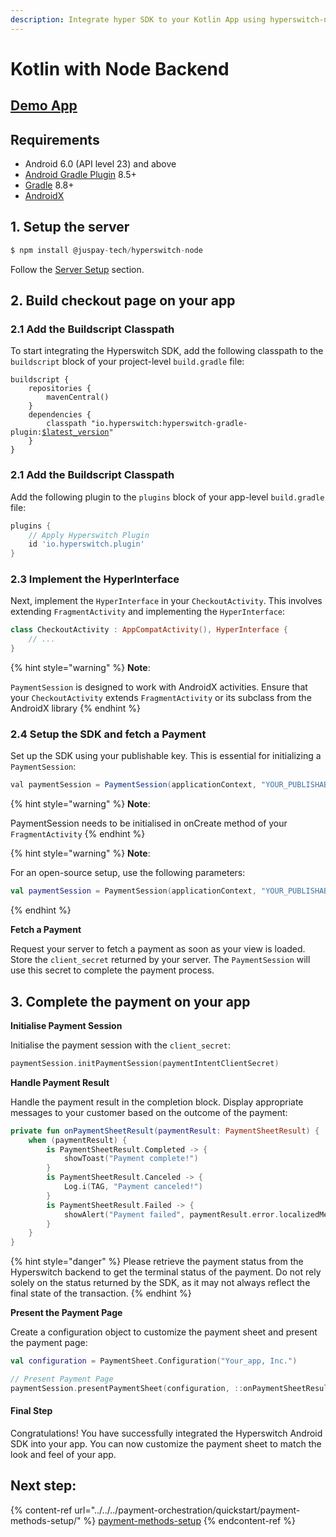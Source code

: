 ```yaml
---
description: Integrate hyper SDK to your Kotlin App using hyperswitch-node
---
```


# Kotlin with Node Backend

## [Demo App](https://github.com/aashu331998/Hyperswitch-Android-Demo-App/archive/refs/heads/main.zip)

## Requirements

* Android 6.0 (API level 23) and above
* [Android Gradle Plugin](https://developer.android.com/studio/releases/gradle-plugin) 8.5+
* [Gradle](https://gradle.org/releases/) 8.8+
* [AndroidX](https://developer.android.com/jetpack/androidx/)

## 1. Setup the server

```js
$ npm install @juspay-tech/hyperswitch-node
```

Follow the [Server Setup](../web/server-setup.md) section.

## 2. Build checkout page on your app

### 2.1 Add the Buildscript Classpath

To start integrating the Hyperswitch SDK, add the following classpath to the `buildscript` block of your project-level `build.gradle` file:

<pre class="language-gradle"><code class="lang-gradle">buildscript {
    repositories {
        mavenCentral()
    }
    dependencies {
        classpath "io.hyperswitch:hyperswitch-gradle-plugin:<a data-footnote-ref href="#user-content-fn-1">$latest_version</a>"
    }
}
</code></pre>

### 2.1 Add the Buildscript Classpath

Add the following plugin to the `plugins` block of your app-level `build.gradle` file:

```gradle
plugins {
    // Apply Hyperswitch Plugin
    id 'io.hyperswitch.plugin'
}
```

### 2.3 Implement the HyperInterface

Next, implement the `HyperInterface` in your `CheckoutActivity`. This involves extending `FragmentActivity` and implementing the `HyperInterface`:

```kotlin
class CheckoutActivity : AppCompatActivity(), HyperInterface {
    // ...
}
```

{% hint style="warning" %}
**Note**:&#x20;

`PaymentSession` is designed to work with AndroidX activities. Ensure that your `CheckoutActivity` extends `FragmentActivity` or its subclass from the AndroidX library
{% endhint %}

### 2.4 Setup the SDK and fetch a Payment

Set up the SDK using your publishable key. This is essential for initializing a `PaymentSession`:

```java
val paymentSession = PaymentSession(applicationContext, "YOUR_PUBLISHABLE_KEY");
```

{% hint style="warning" %}
**Note**:&#x20;

PaymentSession needs to be initialised in onCreate method of your `FragmentActivity`
{% endhint %}

{% hint style="warning" %}
**Note**:&#x20;

For an open-source setup, use the following parameters:

```kotlin
val paymentSession = PaymentSession(applicationContext, "YOUR_PUBLISHABLE_KEY", "YOUR_CUSTOM_BACKEND_URL", "YOUR_CUSTOM_LOG_URL")
```
{% endhint %}

**Fetch a Payment**

Request your server to fetch a payment as soon as your view is loaded. Store the `client_secret` returned by your server. The `PaymentSession` will use this secret to complete the payment process.

## 3. Complete the payment on your app

**Initialise Payment Session**

Initialise the payment session with the `client_secret`:

```kotlin
paymentSession.initPaymentSession(paymentIntentClientSecret)
```

**Handle Payment Result**

Handle the payment result in the completion block. Display appropriate messages to your customer based on the outcome of the payment:

```kotlin
private fun onPaymentSheetResult(paymentResult: PaymentSheetResult) {
    when (paymentResult) {
        is PaymentSheetResult.Completed -> {
            showToast("Payment complete!")
        }
        is PaymentSheetResult.Canceled -> {
            Log.i(TAG, "Payment canceled!")
        }
        is PaymentSheetResult.Failed -> {
            showAlert("Payment failed", paymentResult.error.localizedMessage)
        }
    }
}
```

{% hint style="danger" %}
Please retrieve the payment status from the Hyperswitch backend to get the terminal status of the payment. Do not rely solely on the status returned by the SDK, as it may not always reflect the final state of the transaction.
{% endhint %}

**Present the Payment Page**

Create a configuration object to customize the payment sheet and present the payment page:

```kotlin
val configuration = PaymentSheet.Configuration("Your_app, Inc.")

// Present Payment Page
paymentSession.presentPaymentSheet(configuration, ::onPaymentSheetResult)
```

#### Final Step

Congratulations! You have successfully integrated the Hyperswitch Android SDK into your app. You can now customize the payment sheet to match the look and feel of your app.

## Next step:

{% content-ref url="../../../payment-orchestration/quickstart/payment-methods-setup/" %}
[payment-methods-setup](../../../payment-orchestration/quickstart/payment-methods-setup/)
{% endcontent-ref %}

[^1]: &#x20;[Get Latest Version](https://central.sonatype.com/artifact/io.hyperswitch/hyperswitch-gradle-plugin/versions)
